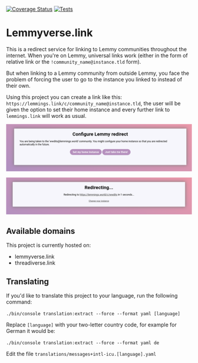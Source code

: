 [![Coverage Status](https://img.shields.io/coverallsCoverage/github/RikudouSage/lemmyverse.link)](https://coveralls.io/github/RikudouSage/lemmyverse.link?branch=master)
[![Tests](https://github.com/RikudouSage/lemmyverse.link/actions/workflows/tests.yaml/badge.svg)](https://github.com/RikudouSage/lemmyverse.link/actions/workflows/tests.yaml)

# Lemmyverse.link

This is a redirect service for linking to Lemmy communities throughout the internet. When you're on Lemmy, universal
links work (either in the form of relative link or the `!community_name@instance.tld` form).

But when linking to a Lemmy community from outside Lemmy, you face the problem of forcing the user to go to the instance
you linked to instead of their own.

Using this project you can create a link like this: `https://lemmings.link/c/community_name@instance.tld`, the user
will be given the option to set their home instance and every further link to `lemmings.link` will work as usual.

![Preview of a screen for setting instance to redirect](doc/assets/lemmy-01.png)

![Preview of a screen with redirect to target instance](doc/assets/lemmy-02.png)

## Available domains

This project is currently hosted on:

- lemmyverse.link
- threadiverse.link

## Translating

If you'd like to translate this project to your language, run the following command:

`./bin/console translation:extract --force --format yaml [language]`

Replace `[language]` with your two-letter country code, for example for German it would be:

`./bin/console translation:extract --force --format yaml de`

Edit the file `translations/messages+intl-icu.[language].yaml`
